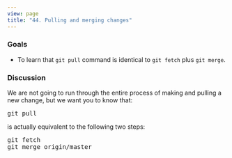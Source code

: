 ```yaml
---
view: page
title: "44. Pulling and merging changes"
---
```


<h3>Goals</h3>

<ul><li>To learn that <code>git pull</code> command is identical to <code>git fetch</code> plus <code>git merge</code>.</li></ul>

<h3>Discussion</h3>

<p>We are not going to run through the entire process of making and pulling a new change, but we want you to know that: </p>

<pre class="instructions">git pull</pre>

<p>is actually equivalent to the following two steps:</p>

<pre class="instructions">git fetch
git merge origin/master</pre>